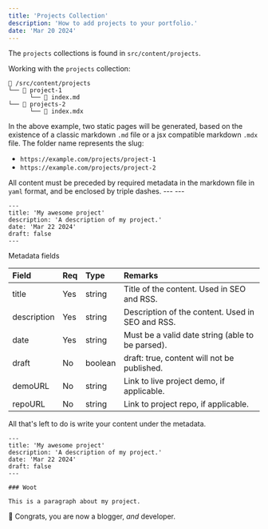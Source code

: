 ```yaml
---
title: 'Projects Collection'
description: 'How to add projects to your portfolio.'
date: 'Mar 20 2024'
---
```


The `projects` collections is found in `src/content/projects`.

Working with the `projects` collection:

```
📁 /src/content/projects
└── 📁 project-1
      └── 📄 index.md
└── 📁 projects-2
      └── 📄 index.mdx
```

In the above example, two static pages will be generated, based on the existence of a classic markdown `.md` file or a jsx compatible markdown `.mdx` file. The folder name represents the slug:

- `https://example.com/projects/project-1`
- `https://example.com/projects/project-2`

All content must be preceded by required metadata in the markdown file in `yaml` format, and be enclosed by triple dashes. --- ---

```mdx
---
title: 'My awesome project'
description: 'A description of my project.'
date: 'Mar 22 2024'
draft: false
---
```

Metadata fields

| Field       | Req | Type    | Remarks                                          |
| :---------- | :-- | :------ | :----------------------------------------------- |
| title       | Yes | string  | Title of the content. Used in SEO and RSS.       |
| description | Yes | string  | Description of the content. Used in SEO and RSS. |
| date        | Yes | string  | Must be a valid date string (able to be parsed). |
| draft       | No  | boolean | draft: true, content will not be published.      |
| demoURL     | No  | string  | Link to live project demo, if applicable.        |
| repoURL     | No  | string  | Link to project repo, if applicable.             |

All that's left to do is write your content under the metadata.

```mdx
---
title: 'My awesome project'
description: 'A description of my project.'
date: 'Mar 22 2024'
draft: false
---

### Woot

This is a paragraph about my project.
```

🎉 Congrats, you are now a blogger, _and_ developer.
